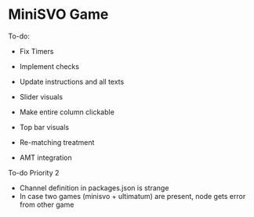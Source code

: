 # MiniSVO Game

To-do:

- Fix Timers
- Implement checks

- Update instructions and all texts
- Slider visuals
- Make entire column clickable
- Top bar visuals

- Re-matching treatment
- AMT integration

To-do Priority 2
- Channel definition in packages.json is strange
- In case two games (minisvo + ultimatum) are present, node gets error from other game